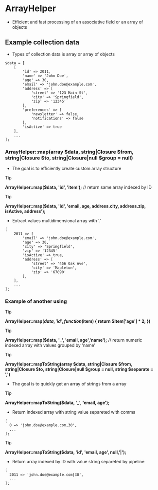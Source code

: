 # ArrayHelper
- Efficient and fast processing of an associative field or an array of objects

## Example collection data
- Types of collection data is array or array of objects
```
$data = [
    [
        'id' => 2011,
        'name' => 'John Doe',
        'age' => 30,
        'email' => 'john.doe@example.com',
        'address' => [
            'street' => '123 Main St',
            'city' => 'Springfield',
            'zip' => '12345'
        ],
        'preferences' => [
            'newsletter' => false,
            'notifications' => false
        ],
        'isActive' => true
    ],
    ...
];
```

### ArrayHelper::map(array $data, string|Closure $from, string|Closure $to, string|Closure|null $group = null)
- The goal is to efficiently create custom array structure

> [!TIP]
> **ArrayHelper::map($data, 'id', '__item__');** // return same array indexed by ID

> [!TIP]
> **ArrayHelper::map($data, 'id', 'email, age, address.city, address.zip, isActive, address');**
- Extract values multidimensional array with '.'
```
[
    2011 => [
        'email' => 'john.doe@example.com',
        'age' => 30,
        'city' => 'Springfield',
        'zip' => '12345'        
        'isActive' => true,
        'address' => [
            'street' => '456 Oak Ave',
            'city' => 'Mapleton',
            'zip' => '67890'
        ],
    ],
    ...
];
```
### Example of another using

> [!TIP]
> **ArrayHelper::map($data, 'id', function($item) { return $item['age'] * 2; })**

> [!TIP]
> **ArrayHelper::map($data, '_', 'email, age','name');** // return numeric indexed array with values grouped by 'name'

> [!TIP]
> **ArrayHelper::mapToString(array $data, string|Closure $from, string|Closure $to, string|Closure|null $group = null, string $separate = ',')**
- The goal is to quickly get an array of strings from a array

> [!TIP]
> **ArrayHelper::mapToString($data, '_', 'email, age');**
- Return indexed array with string value separeted with comma
```
[
  0 => 'john.doe@example.com,30',
  ...
];
```
> [!TIP]
> **ArrayHelper::mapToString($data, 'id', 'email, age', null,'|');**
- Return array indexed by ID with value string separeted by pipeline
```
[
  2011 => 'john.doe@example.com|30',
  ...
];
```
